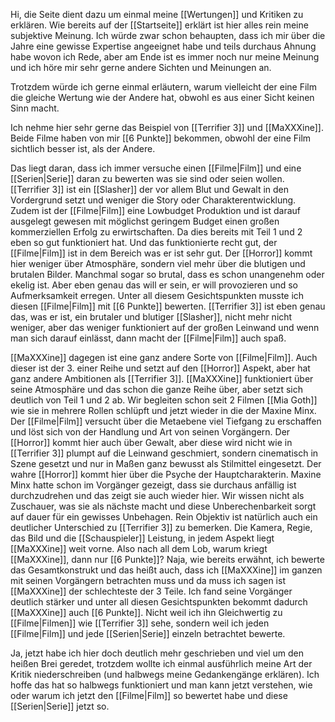 
Hi, die Seite dient dazu um einmal meine [[Wertungen]] und Kritiken zu erklären. Wie bereits auf der [[Startseite]] erklärt ist hier alles rein meine subjektive Meinung. Ich würde zwar schon behaupten, dass ich mir über die Jahre eine gewisse Expertise angeeignet habe und teils durchaus Ahnung habe wovon ich Rede, aber am Ende ist es immer noch nur meine Meinung und ich höre mir sehr gerne andere Sichten und Meinungen an.

Trotzdem würde ich gerne einmal erläutern, warum vielleicht der eine Film die gleiche Wertung wie der Andere hat, obwohl es aus einer Sicht keinen Sinn macht.

Ich nehme hier sehr gerne das Beispiel von [[Terrifier 3]] und [[MaXXXine]]. Beide Filme haben von mir [[6 Punkte]] bekommen, obwohl der eine Film sichtlich besser ist, als der Andere.

Das liegt daran, dass ich immer versuche einen [[Filme|Film]] und eine [[Serien|Serie]] daran zu bewerten was sie sind oder seien wollen. [[Terrifier 3]] ist ein [[Slasher]] der vor allem Blut und Gewalt in den Vordergrund setzt und weniger die Story oder Charakterentwicklung. Zudem ist der [[Filme|Film]] eine Lowbudget Produktion und ist darauf ausgelegt gewesen mit möglichst geringem Budget einen großen kommerziellen Erfolg zu erwirtschaften. Da dies bereits mit Teil 1 und 2 eben so gut funktioniert hat. Und das funktionierte recht gut, der [[Filme|Film]] ist in dem Bereich was er ist sehr gut. Der [[Horror]] kommt hier weniger über Atmosphäre, sondern viel mehr über die blutigen und brutalen Bilder. Manchmal sogar so brutal, dass es schon unangenehm oder ekelig ist. Aber eben genau das will er sein, er will provozieren und so Aufmerksamkeit erregen. Unter all diesem Gesichtspunkten musste ich diesen [[Filme|Film]] mit [[6 Punkte]] bewerten. [[Terrifier 3]] ist eben genau das, was er ist, ein brutaler und blutiger [[Slasher]], nicht mehr nicht weniger, aber das weniger funktioniert auf der großen Leinwand und wenn man sich darauf einlässt, dann macht der [[Filme|Film]] auch spaß.

[[MaXXXine]] dagegen ist eine ganz andere Sorte von [[Filme|Film]]. Auch dieser ist der 3. einer Reihe und setzt auf den [[Horror]] Aspekt, aber hat ganz andere Ambitionen als [[Terrifier 3]]. [[MaXXXine]] funktioniert über seine Atmosphäre und das schon die ganze Reihe über, aber setzt sich deutlich von Teil 1 und 2 ab. Wir begleiten schon seit 2 Filmen [[Mia Goth]] wie sie in mehrere Rollen schlüpft und jetzt wieder in die der Maxine Minx. Der [[Filme|Film]] versucht über die Metaebene viel Tiefgang zu erschaffen und löst sich von der Handlung und Art von seinen Vorgängern. Der [[Horror]] kommt hier auch über Gewalt, aber diese wird nicht wie in [[Terrifier 3]] plumpt auf die Leinwand geschmiert, sondern cinematisch in Szene gesetzt und nur in Maßen ganz bewusst als Stilmittel eingesetzt. Der wahre [[Horror]] kommt hier über die Psyche der Hauptcharakterin. Maxine Minx hatte schon im Vorgänger gezeigt, dass sie durchaus anfällig ist durchzudrehen und das zeigt sie auch wieder hier. Wir wissen nicht als Zuschauer, was sie als nächste macht und diese Unberechenbarkeit sorgt auf dauer für ein gewisses Unbehagen. Rein Objektiv ist natürlich auch ein deutlicher Unterschied zu [[Terrifier 3]] zu bemerken. Die Kamera, Regie, das Bild und die [[Schauspieler]] Leistung, in jedem Aspekt liegt [[MaXXXine]] weit vorne. Also nach all dem Lob, warum kriegt [[MaXXXine]], dann nur [[6 Punkte]]? Naja, wie bereits erwähnt, ich bewerte das Gesamtkonstrukt und das heißt auch, dass ich [[MaXXXine]] im ganzen mit seinen Vorgängern betrachten muss und da muss ich sagen ist [[MaXXXine]] der schlechteste der 3 Teile. Ich fand seine Vorgänger deutlich stärker und unter all diesen Gesichtspunkten bekommt dadurch [[MaXXXine]] auch [[6 Punkte]]. Nicht weil ich ihn Gleichwertig zu [[Filme|Filmen]] wie [[Terrifier 3]] sehe, sondern weil ich jeden [[Filme|Film]] und jede [[Serien|Serie]] einzeln betrachtet bewerte.

Ja, jetzt habe ich hier doch deutlich mehr geschrieben und viel um den heißen Brei geredet, trotzdem wollte ich einmal ausführlich meine Art der Kritik niederschreiben (und halbwegs meine Gedankengänge erklären). Ich hoffe das hat so halbwegs funktioniert und man kann jetzt verstehen, wie oder warum ich jetzt den [[Filme|Film]] so bewertet habe und diese [[Serien|Serie]] jetzt so.